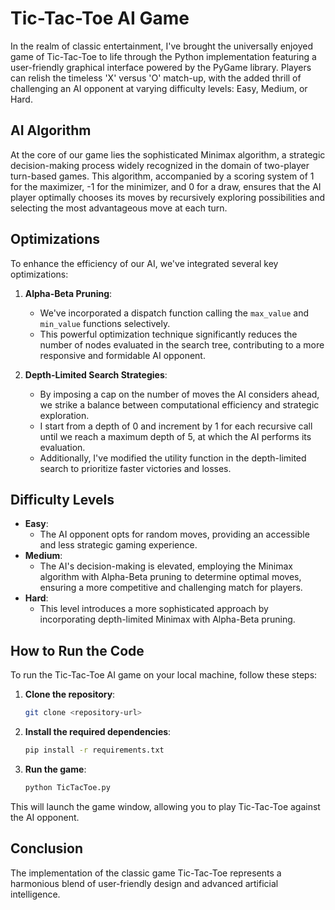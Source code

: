 # Tic-Tac-Toe AI Game

In the realm of classic entertainment, I've brought the universally enjoyed game of Tic-Tac-Toe to life through the Python implementation featuring a user-friendly graphical interface powered by the PyGame library. Players can relish the timeless 'X' versus 'O' match-up, with the added thrill of challenging an AI opponent at varying difficulty levels: Easy, Medium, or Hard.

## AI Algorithm

At the core of our game lies the sophisticated Minimax algorithm, a strategic decision-making process widely recognized in the domain of two-player turn-based games. This algorithm, accompanied by a scoring system of 1 for the maximizer, -1 for the minimizer, and 0 for a draw, ensures that the AI player optimally chooses its moves by recursively exploring possibilities and selecting the most advantageous move at each turn.

## Optimizations

To enhance the efficiency of our AI, we've integrated several key optimizations:

1. **Alpha-Beta Pruning**: 
    - We've incorporated a dispatch function calling the `max_value` and `min_value` functions selectively.
    - This powerful optimization technique significantly reduces the number of nodes evaluated in the search tree, contributing to a more responsive and formidable AI opponent.

2. **Depth-Limited Search Strategies**: 
    - By imposing a cap on the number of moves the AI considers ahead, we strike a balance between computational efficiency and strategic exploration.
    - I start from a depth of 0 and increment by 1 for each recursive call until we reach a maximum depth of 5, at which the AI performs its evaluation.
    - Additionally, I've modified the utility function in the depth-limited search to prioritize faster victories and losses.

## Difficulty Levels

- **Easy**: 
    - The AI opponent opts for random moves, providing an accessible and less strategic gaming experience.
- **Medium**: 
    - The AI's decision-making is elevated, employing the Minimax algorithm with Alpha-Beta pruning to determine optimal moves, ensuring a more competitive and challenging match for players.
- **Hard**: 
    - This level introduces a more sophisticated approach by incorporating depth-limited Minimax with Alpha-Beta pruning.

## How to Run the Code

To run the Tic-Tac-Toe AI game on your local machine, follow these steps:

1. **Clone the repository**:
    ```bash
    git clone <repository-url>
    ```
2. **Install the required dependencies**:
    ```bash
    pip install -r requirements.txt
    ```

4. **Run the game**:
    ```bash
    python TicTacToe.py
    ```

This will launch the game window, allowing you to play Tic-Tac-Toe against the AI opponent.

## Conclusion

The implementation of the classic game Tic-Tac-Toe represents a harmonious blend of user-friendly design and advanced artificial intelligence. 
